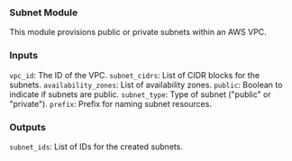 ### Subnet Module

This module provisions public or private subnets within an AWS VPC.

### Inputs
`vpc_id`: The ID of the VPC.
`subnet_cidrs`: List of CIDR blocks for the subnets.
`availability_zones`: List of availability zones.
`public`: Boolean to indicate if subnets are public.
`subnet_type`: Type of subnet ("public" or "private").
`prefix`: Prefix for naming subnet resources.

### Outputs
`subnet_ids`: List of IDs for the created subnets.